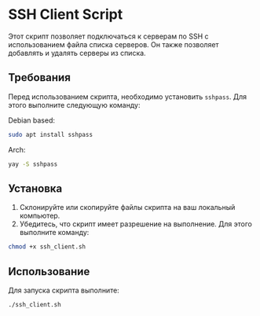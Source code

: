 # SSH Client Script

Этот скрипт позволяет подключаться к серверам по SSH с использованием файла списка серверов. Он также позволяет добавлять и удалять серверы из списка.

## Требования

Перед использованием скрипта, необходимо установить `sshpass`. Для этого выполните следующую команду:

Debian based:
```bash
sudo apt install sshpass
```
Arch:
```bash
yay -S sshpass
```

## Установка

1. Склонируйте или скопируйте файлы скрипта на ваш локальный компьютер.
2. Убедитесь, что скрипт имеет разрешение на выполнение. Для этого выполните команду:

```bash
chmod +x ssh_client.sh
```

## Использование

Для запуска скрипта выполните:

```bash
./ssh_client.sh
```

